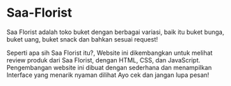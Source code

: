 # Saa-Florist
Saa Florist adalah toko buket dengan berbagai variasi, baik itu buket bunga, buket uang, buket snack dan bahkan sesuai request!

Seperti apa sih Saa Florist itu?, Website ini dikembangkan untuk melihat review produk dari Saa Florist, dengan HTML, CSS, dan JavaScript. Pengembangan website ini dibuat dengan sederhana dan menampilkan Interface yang menarik nyaman dilihat
Ayo cek dan jangan lupa pesan!
